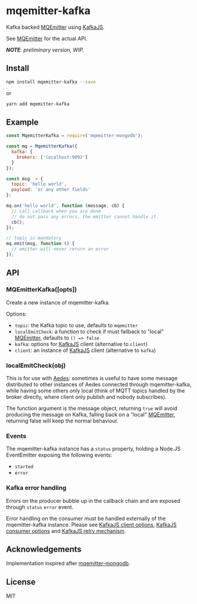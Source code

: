 # mqemitter-kafka

Kafka backed [MQEmitter](http://github.com/mcollina/mqemitter) using [KafkaJS](https://kafka.js.org/).

See [MQEmitter](http://github.com/mcollina/mqemitter) for the actual API.

_**NOTE**: preliminary version, WIP._

## Install

```bash
npm install mqemitter-kafka --save
```

or

```bash
yarn add mqemitter-kafka
```

## Example

```js
const MqemitterKafka = require('mqemitter-mongodb');

const mq = MqemitterKafka({
  kafka: {
    brokers: ['localhost:9092']
  }
});

const msg  = {
  topic: 'hello world',
  payload: 'or any other fields'
};

mq.on('hello world', function (message, cb) {
  // call callback when you are done
  // do not pass any errors, the emitter cannot handle it.
  cb();
});

// topic is mandatory
mq.emit(msg, function () {
  // emitter will never return an error
});
```

## API

### MQEmitterKafka([opts])

Create a new instance of mqemitter-kafka.

Options:

* `topic`: the Kafka topic to use, defaults to `mqemitter`
* `localEmitCheck`: a function to check if must fallback to "local" [MQEmitter](http://github.com/mcollina/mqemitter), defaults to `() => false`
* `kafka`: options for [KafkaJS](https://kafka.js.org/) client (alternative to `client`)
* `client`: an instance of [KafkaJS](https://kafka.js.org/) client (alternative to `kafka`)

### localEmitCheck(obj)

This is for use with [Aedes](https://github.com/moscajs/aedes): sometimes is useful to have some message distributed to other instances of Aedes connected through mqemitter-kafka, while having some others only local (think of MQTT topics handled by the broker directly, where client only publish and nobody subscribes).

The function argument is the message object, returning `true` will avoid producing the message on Kafka, falling back on a "local" [MQEmitter](http://github.com/mcollina/mqemitter), returning false will keep the normal behaviour.

### Events

The mqemitter-kafka instance has a `status` property, holding a Node.JS EventEmitter exposing the following events:

* `started`
* `error`

### Kafka error handling

Errors on the producer bubble up in the callback chain and are exposed through `status` `error` event.

Error handling on the consumer must be handled externally of the mqemitter-kafka instance. Please see [KafkaJS client options](https://kafka.js.org/docs/configuration#options), [KafkaJS consumer options](https://kafka.js.org/docs/consuming#options) and [KafkaJS retry mechanism](https://kafka.js.org/docs/retry-detailed).

## Acknowledgements

Implementation inspired after [mqemitter-mongodb](https://github.com/mcollina/mqemitter-mongodb).

## License

MIT
